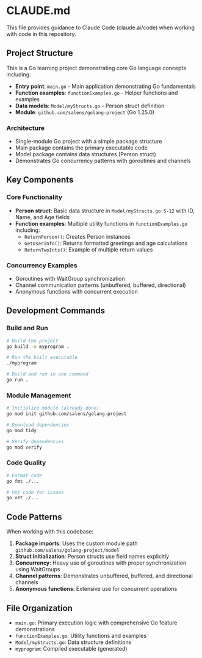 # CLAUDE.md

This file provides guidance to Claude Code (claude.ai/code) when working with code in this repository.

## Project Structure

This is a Go learning project demonstrating core Go language concepts including:

- **Entry point**: `main.go` - Main application demonstrating Go fundamentals
- **Function examples**: `functionExamples.go` - Helper functions and examples
- **Data models**: `Model/myStructs.go` - Person struct definition
- **Module**: `github.com/salens/golang-project` (Go 1.25.0)

### Architecture

- Single-module Go project with a simple package structure
- Main package contains the primary executable code
- Model package contains data structures (Person struct)
- Demonstrates Go concurrency patterns with goroutines and channels

## Key Components

### Core Functionality
- **Person struct**: Basic data structure in `Model/myStructs.go:5-12` with ID, Name, and Age fields
- **Function examples**: Multiple utility functions in `functionExamples.go` including:
  - `ReturnPerson()`: Creates Person instances
  - `GetUserInfo()`: Returns formatted greetings and age calculations
  - `ReturnTwoInts()`: Example of multiple return values

### Concurrency Examples
- Goroutines with WaitGroup synchronization
- Channel communication patterns (unbuffered, buffered, directional)
- Anonymous functions with concurrent execution

## Development Commands

### Build and Run
```bash
# Build the project
go build -o myprogram .

# Run the built executable
./myprogram

# Build and run in one command
go run .
```

### Module Management
```bash
# Initialize module (already done)
go mod init github.com/salens/golang-project

# Download dependencies
go mod tidy

# Verify dependencies
go mod verify
```

### Code Quality
```bash
# Format code
go fmt ./...

# Vet code for issues
go vet ./...
```

## Code Patterns

When working with this codebase:

1. **Package imports**: Uses the custom module path `github.com/salens/golang-project/model`
2. **Struct initialization**: Person structs use field names explicitly
3. **Concurrency**: Heavy use of goroutines with proper synchronization using WaitGroups
4. **Channel patterns**: Demonstrates unbuffered, buffered, and directional channels
5. **Anonymous functions**: Extensive use for concurrent operations

## File Organization

- `main.go`: Primary execution logic with comprehensive Go feature demonstrations
- `functionExamples.go`: Utility functions and examples
- `Model/myStructs.go`: Data structure definitions
- `myprogram`: Compiled executable (generated)
